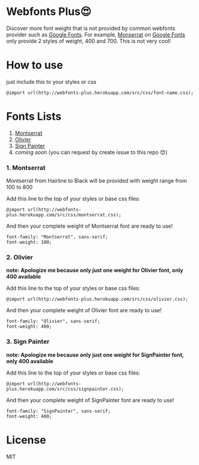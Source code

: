 # Webfonts Plus😍
Discover more font weight that is not provided by common webfonts provider such as [Google Fonts](http://google.com/fonts). For example, [Monserrat](https://www.google.com/fonts/specimen/Montserrat) on [Google Fonts](http://google.com/fonts) only provide 2 styles of weight, 400 and 700. This is not very cool!

# How to use
just include this to your styles or css

```
@import url(http://webfonts-plus.herokuapp.com/src/css/font-name.css);
```

# Fonts Lists
1. [Montserrat](#montserrat)
2. [Olivier](#olivier)
2. [Sign Painter](#signpainter)
2. _coming soon_ (you can request by create issue to this repo 😊)


### 1. Montserrat

Montserrat from Hairline to Black will be provided with weight range from 100 to 800

Add this line to the top of your styles or base css files:
```
@import url(http://webfonts-plus.herokuapp.com/src/css/montserrat.css);
```

And then your complete weight of Montserrat font are ready to use!
```
font-family: "Montserrat", sans-serif;
font-weight: 100;
```

### 2. Olivier

__note: Apologize me because only just one weight for Olivier font, only 400 available__

Add this line to the top of your styles or base css files:
```
@import url(http://webfonts-plus.herokuapp.com/src/css/olivier.css);
```

And then your complete weight of Olivier font are ready to use!
```
font-family: "Olivier", sans-serif;
font-weight: 400;
```

### 3. Sign Painter

__note: Apologize me because only just one weight for SignPainter font, only 400 available__

Add this line to the top of your styles or base css files:
```
@import url(http://webfonts-plus.herokuapp.com/src/css/signpainter.css);
```

And then your complete weight of SignPainter font are ready to use!
```
font-family: "SignPainter", sans-serif;
font-weight: 400;
```


# License
MIT
